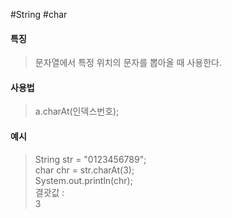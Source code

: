 #String #char
#### 특징
> 문자열에서 특정 위치의 문자를 뽑아올 때 사용한다.

#### 사용법
> a.charAt(인덱스번호);

#### 예시
> String str = "0123456789";  
> char chr = str.charAt(3);  
> System.out.println(chr);  
> 결괏값 :  
> 3
